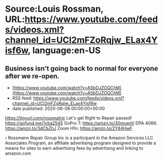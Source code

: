 # Source:Louis Rossman, URL:https://www.youtube.com/feeds/videos.xml?channel_id=UCl2mFZoRqjw_ELax4Yisf6w, language:en-US

## Business isn't going back to normal for everyone after we re-open.
 - [https://www.youtube.com/watch?v=ASbDJZOQChM](https://www.youtube.com/watch?v=ASbDJZOQChM)
 - RSS feed: https://www.youtube.com/feeds/videos.xml?channel_id=UCl2mFZoRqjw_ELax4Yisf6w
 - date published: 2020-06-08 00:00:00+00:00

https://tinyurl.com/rossmatrix
Let's get Right to Repair passed! https://gofund.me/1cba2545
GoPro 7: https://amzn.to/30muenV
DPA 4066: https://amzn.to/3dCbZhJ
Zoom H1n: https://amzn.to/2Y44HwF

› Rossmann Repair Group Inc is a participant in the Amazon Services LLC Associates Program, an affiliate advertising program designed to provide a means for sites to earn advertising fees by advertising and linking to amazon.com

